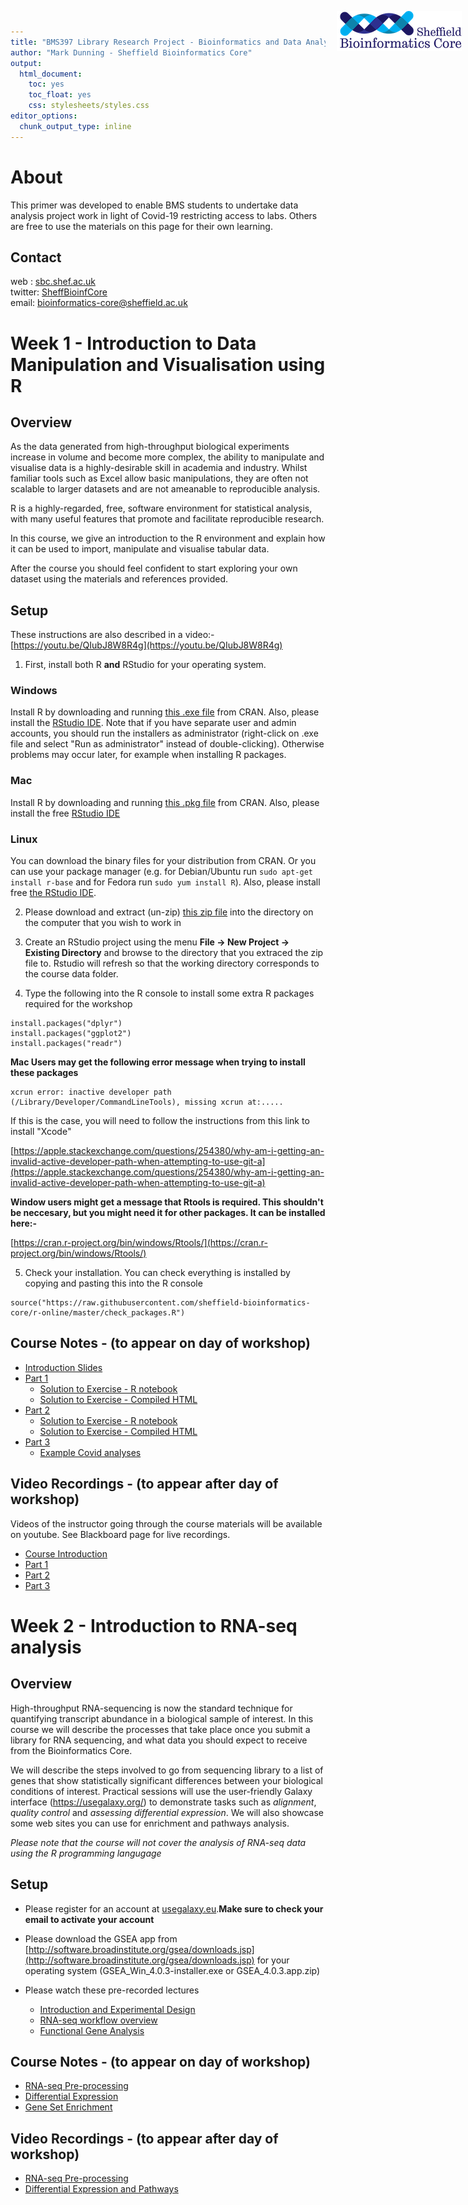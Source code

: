 ```yaml
---
title: "BMS397 Library Research Project - Bioinformatics and Data Analysis Primer"
author: "Mark Dunning - Sheffield Bioinformatics Core"
output: 
  html_document: 
    toc: yes
    toc_float: yes
    css: stylesheets/styles.css
editor_options: 
  chunk_output_type: inline
---
```


<img src="images/logo-sm.png" style="position:absolute;top:40px;right:10px;" width="200" />

# About 

This primer was developed to enable BMS students to undertake data analysis project work in light of Covid-19 restricting access to labs. Others are free to use the materials on this page for their own learning.

## Contact

web : [sbc.shef.ac.uk](https://sbc.shef.ac.uk)  
twitter: [SheffBioinfCore](https://twitter.com/SheffBioinfCore)  
email: [bioinformatics-core@sheffield.ac.uk](bioinformatics-core@sheffield.ac.uk)

# Week 1 - Introduction to Data Manipulation and Visualisation using R

## Overview

As the data generated from high-throughput biological experiments increase in volume and become more complex, the ability to manipulate and visualise data is a highly-desirable skill in academia and industry. Whilst familiar tools such as Excel allow basic manipulations, they are often not scalable to larger datasets and are not ameanable to reproducible analysis. 

R is a highly-regarded, free, software environment for statistical analysis, with many useful features that promote and facilitate reproducible research.

In this course, we give an introduction to the R environment and explain how it can be used to import, manipulate and visualise tabular data. 

After the course you should feel confident to start exploring your own dataset using the materials and references provided. 

## Setup

These instructions are also described in a video:- [https://youtu.be/QIubJ8W8R4g](https://youtu.be/QIubJ8W8R4g)

1) First, install both R **and** RStudio for your operating system. 

### Windows

Install R by downloading and running [this .exe file](http://cran.r-project.org/bin/windows/base/release.htm) from CRAN. Also, please install the [RStudio IDE](http://www.rstudio.com/ide/download/desktop). Note that if you have separate user and admin accounts, you should run the installers as administrator (right-click on .exe file and select "Run as administrator" instead of double-clicking). Otherwise problems may occur later, for example when installing R packages.

### Mac

Install R by downloading and running [this .pkg file](http://cran.r-project.org/bin/macosx/R-latest.pkg) from CRAN. Also, please install the free [RStudio IDE](https://www.rstudio.com/products/rstudio/download/#download) 

### Linux

You can download the binary files for your distribution from CRAN. Or you can use your package manager (e.g. for Debian/Ubuntu run `sudo apt-get install r-base` and for Fedora run `sudo yum install R`). Also, please install free [the RStudio IDE](https://www.rstudio.com/products/rstudio/download/#download). 


  
2) Please download and extract (un-zip) [this zip file](http://sbc.shef.ac.uk/r-online/CourseData.zip) into the directory on the computer that you wish to work in

3) Create an RStudio project using the menu **File -> New Project -> Existing Directory** and browse to the directory that you extraced the zip file to. Rstudio will refresh so that the working directory corresponds to the course data folder.

4) Type the following into the R console to install some extra R packages required for the workshop

```
install.packages("dplyr")
install.packages("ggplot2")
install.packages("readr")
```



**Mac Users may get the following error message when trying to install these packages**

```
xcrun error: inactive developer path (/Library/Developer/CommandLineTools), missing xcrun at:.....

```

If this is the case, you will need to follow the instructions from this link to install "Xcode"

[https://apple.stackexchange.com/questions/254380/why-am-i-getting-an-invalid-active-developer-path-when-attempting-to-use-git-a](https://apple.stackexchange.com/questions/254380/why-am-i-getting-an-invalid-active-developer-path-when-attempting-to-use-git-a)

**Window users might get a message that Rtools is required. This shouldn't be neccesary, but you might need it for other packages. It can be installed here:-**

[https://cran.r-project.org/bin/windows/Rtools/](https://cran.r-project.org/bin/windows/Rtools/)


5) Check your installation. You can check everything is installed by copying and pasting this into the R console

```
source("https://raw.githubusercontent.com/sheffield-bioinformatics-core/r-online/master/check_packages.R")

```


## Course Notes - (to appear on day of workshop)

+ [Introduction Slides](http://sbc.shef.ac.uk/r-online/intro_slides.html)
+ [Part 1](http://sbc.shef.ac.uk/r-online/part1.nb.html)
  + [Solution to Exercise - R notebook](http://sbc.shef.ac.uk/r-online/part1-solution.Rmd)
  + [Solution to Exercise - Compiled HTML](http://sbc.shef.ac.uk/r-online/part1-solution.nb.html)
+ [Part 2](http://sbc.shef.ac.uk/r-online/part2.nb.html)
  + [Solution to Exercise - R notebook](http://sbc.shef.ac.uk/r-online/part2-solution.Rmd)
  + [Solution to Exercise - Compiled HTML](http://sbc.shef.ac.uk/r-online/part2-solution.nb.html)
+ [Part 3](http://sbc.shef.ac.uk/r-online/part3.nb.html)
  + [Example Covid analyses](http://sbc.shef.ac.uk/r-online/covid-examples.Rmd)
  
## Video Recordings - (to appear after day of workshop)

Videos of the instructor going through the course materials will be available on youtube. See Blackboard page for live recordings.

- [Course Introduction](https://www.youtube.com/watch?v=bb-qyh3c9vE)
- [Part 1](https://youtu.be/nGiMyIRTDj0)
- [Part 2](https://youtu.be/o2lb87tPfjM)
- [Part 3]()


# Week 2 - Introduction to RNA-seq analysis


## Overview

High-throughput RNA-sequencing is now the standard technique for quantifying transcript abundance in a biological sample of interest. In this course we will describe the processes that take place once you submit a library for RNA sequencing, and what data you should expect to receive from the Bioinformatics Core.

We will describe the steps involved to go from sequencing library to a list of genes that show statistically significant differences between your biological conditions of interest. Practical sessions will use the user-friendly Galaxy interface (https://usegalaxy.org/) to demonstrate tasks such as *alignment*, *quality control* and *assessing differential expression*. We will also showcase some web sites you can use for enrichment and pathways analysis.

*Please note that the course will not cover the analysis of RNA-seq data using the  R programming langugage*

## Setup

- Please register for an account at [usegalaxy.eu](https://usegalaxy.eu).**Make sure to check your email to activate your account**
- Please download the GSEA app from 
[http://software.broadinstitute.org/gsea/downloads.jsp](http://software.broadinstitute.org/gsea/downloads.jsp) for your operating system (GSEA_Win_4.0.3-installer.exe or GSEA_4.0.3.app.zip)
- Please watch these pre-recorded lectures

  + [Introduction and Experimental Design](https://youtu.be/YtOG-77FfIg)
  + [RNA-seq workflow overview](https://youtu.be/m1x4CaLg90A)
  + [Functional Gene Analysis](https://youtu.be/clb0bh3zFSM)

## Course Notes - (to appear on day of workshop)

+ [RNA-seq Pre-processing]()
+ [Differential Expression]()
+ [Gene Set Enrichment]()
  
## Video Recordings - (to appear after day of workshop)

- [RNA-seq Pre-processing]()
- [Differential Expression and Pathways]()

